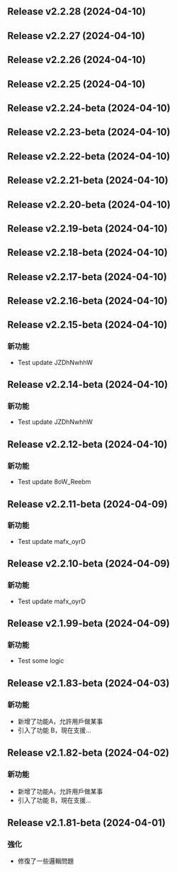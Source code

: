 ## Release v2.2.28 (2024-04-10)

## Release v2.2.27 (2024-04-10)

## Release v2.2.26 (2024-04-10)

## Release v2.2.25 (2024-04-10)

## Release v2.2.24-beta (2024-04-10)

## Release v2.2.23-beta (2024-04-10)

## Release v2.2.22-beta (2024-04-10)

## Release v2.2.21-beta (2024-04-10)

## Release v2.2.20-beta (2024-04-10)

## Release v2.2.19-beta (2024-04-10)

## Release v2.2.18-beta (2024-04-10)

## Release v2.2.17-beta (2024-04-10)

## Release v2.2.16-beta (2024-04-10)

## Release v2.2.15-beta (2024-04-10)

### 新功能

- Test update JZDhNwhhW

## Release v2.2.14-beta (2024-04-10)

### 新功能

- Test update JZDhNwhhW

## Release v2.2.12-beta (2024-04-10)

### 新功能

- Test update 8oW_Reebm

## Release v2.2.11-beta (2024-04-09)

### 新功能

- Test update mafx_oyrD

## Release v2.2.10-beta (2024-04-09)

### 新功能

- Test update mafx_oyrD

## Release v2.1.99-beta (2024-04-09)

### 新功能

- Test some logic

## Release v2.1.83-beta (2024-04-03)

### 新功能

- 新增了功能A，允許用戶做某事
- 引入了功能 B，現在支援...

## Release v2.1.82-beta (2024-04-02)

### 新功能

- 新增了功能A，允許用戶做某事
- 引入了功能 B，現在支援...

## Release v2.1.81-beta (2024-04-01)

### 強化

- 修復了一些邏輯問題
